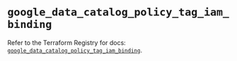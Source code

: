 # `google_data_catalog_policy_tag_iam_binding`

Refer to the Terraform Registry for docs: [`google_data_catalog_policy_tag_iam_binding`](https://registry.terraform.io/providers/hashicorp/google-beta/6.2.0/docs/resources/google_data_catalog_policy_tag_iam_binding).
